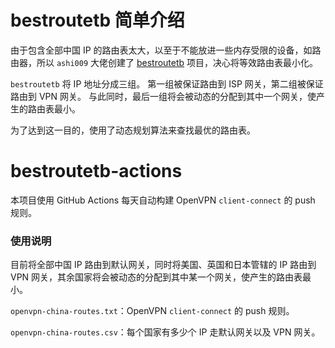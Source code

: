 # bestroutetb 简单介绍

由于包含全部中国 IP 的路由表太大，以至于不能放进一些内存受限的设备，如路由器，所以 `ashi009` 大佬创建了 [bestroutetb]((https://github.com/ashi009/bestroutetb/blob/npm/README.zh.md)) 项目，决心将等效路由表最小化。

`bestroutetb` 将 IP 地址分成三组。 第一组被保证路由到 ISP 网关，第二组被保证路由到 VPN 网关。 与此同时，最后一组将会被动态的分配到其中一个网关，使产生的路由表最小。

为了达到这一目的，使用了动态规划算法来查找最优的路由表。

# bestroutetb-actions

本项目使用 GitHub Actions 每天自动构建 OpenVPN `client-connect` 的 push 规则。

### 使用说明

目前将全部中国 IP 路由到默认网关，同时将美国、英国和日本管辖的 IP 路由到 VPN 网关，其余国家将会被动态的分配到其中某一个网关，使产生的路由表最小。

`openvpn-china-routes.txt`：OpenVPN `client-connect` 的 push 规则。

`openvpn-china-routes.csv`：每个国家有多少个 IP 走默认网关以及 VPN 网关。

